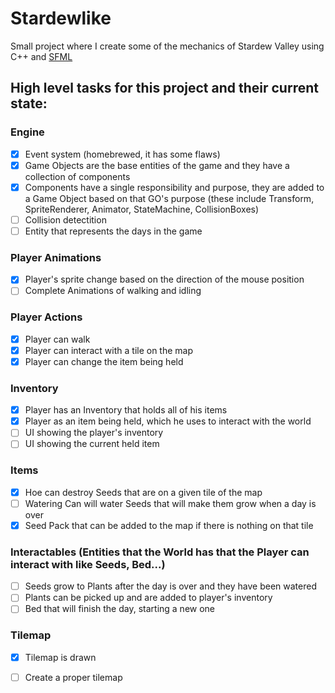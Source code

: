 # Stardewlike
Small project where I create some of the mechanics of Stardew Valley using C++ and [SFML](https://www.sfml-dev.org/index.php)

## High level tasks for this project and their current state:

 ### Engine
 * [x] Event system (homebrewed, it has some flaws)
 * [x] Game Objects are the base entities of the game and they have a collection of components
 * [x] Components have a single responsibility and purpose, they are added to a Game Object based on that GO's purpose (these include Transform, SpriteRenderer, Animator, StateMachine, CollisionBoxes)
 * [ ] Collision detectition
 * [ ] Entity that represents the days in the game
 
 ### Player Animations
 * [x] Player's sprite change based on the direction of the mouse position
 * [ ] Complete Animations of walking and idling
 
 ### Player Actions
 * [x] Player can walk
 * [x] Player can interact with a tile on the map
 * [x] Player can change the item being held
 
 ### Inventory
 * [x] Player has an Inventory that holds all of his items
 * [x] Player as an item being held, which he uses to interact with the world
 * [ ] UI showing the player's inventory
 * [ ] UI showing the current held item
 
 ### Items
 * [x] Hoe can destroy Seeds that are on a given tile of the map
 * [ ] Watering Can will water Seeds that will make them grow when a day is over
 * [x] Seed Pack that can be added to the map if there is nothing on that tile
 
 ### Interactables (Entities that the World has that the Player can interact with like Seeds, Bed...)
 * [ ] Seeds grow to Plants after the day is over and they have been watered
 * [ ] Plants can be picked up and are added to player's inventory
 * [ ] Bed that will finish the day, starting a new one
 
### Tilemap
 * [x] Tilemap is drawn
 * [ ] Create a proper tilemap
 
